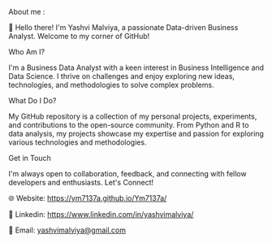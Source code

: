 About me : 

👋 Hello there! I'm Yashvi Malviya, a passionate Data-driven Business Analyst. Welcome to my corner of GitHub!

Who Am I?

I'm a Business Data Analyst with a keen interest in Business Intelligence and Data Science. I thrive on challenges and enjoy exploring new ideas, technologies, and methodologies to solve complex problems.

What Do I Do?

My GitHub repository is a collection of my personal projects, experiments, and contributions to the open-source community. From Python and R to data analysis, my projects showcase my expertise and passion for exploring various technologies and methodologies.

Get in Touch

I'm always open to collaboration, feedback, and connecting with fellow developers and enthusiasts. Let's Connect!

🌐 Website: https://ym7137a.github.io/Ym7137a/ 

🔗 Linkedin: https://www.linkedin.com/in/yashvimalviya/

📧 Email: yashvimalviya@gmail.com

